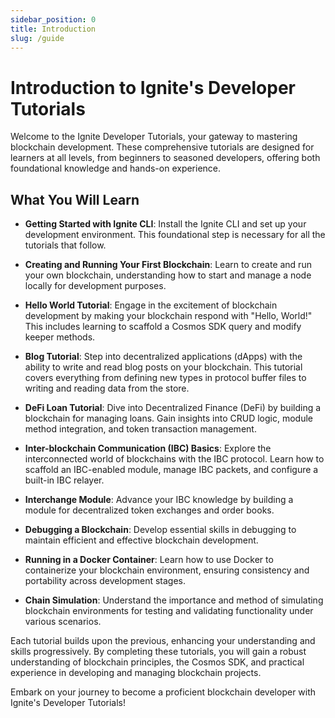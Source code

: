 ```yaml
---
sidebar_position: 0
title: Introduction
slug: /guide
---
```


# Introduction to Ignite's Developer Tutorials

Welcome to the Ignite Developer Tutorials, your gateway to mastering blockchain development. These comprehensive tutorials are designed for learners at all levels, from beginners to seasoned developers, offering both foundational knowledge and hands-on experience.

## What You Will Learn

- **Getting Started with Ignite CLI**: Install the Ignite CLI and set up your development environment. This foundational step is necessary for all the tutorials that follow.

- **Creating and Running Your First Blockchain**: Learn to create and run your own blockchain, understanding how to start and manage a node locally for development purposes.

- **Hello World Tutorial**: Engage in the excitement of blockchain development by making your blockchain respond with "Hello, World!" This includes learning to scaffold a Cosmos SDK query and modify keeper methods.

- **Blog Tutorial**: Step into decentralized applications (dApps) with the ability to write and read blog posts on your blockchain. This tutorial covers everything from defining new types in protocol buffer files to writing and reading data from the store.

- **DeFi Loan Tutorial**: Dive into Decentralized Finance (DeFi) by building a blockchain for managing loans. Gain insights into CRUD logic, module method integration, and token transaction management.

- **Inter-blockchain Communication (IBC) Basics**: Explore the interconnected world of blockchains with the IBC protocol. Learn how to scaffold an IBC-enabled module, manage IBC packets, and configure a built-in IBC relayer.

- **Interchange Module**: Advance your IBC knowledge by building a module for decentralized token exchanges and order books.

- **Debugging a Blockchain**: Develop essential skills in debugging to maintain efficient and effective blockchain development.

- **Running in a Docker Container**: Learn how to use Docker to containerize your blockchain environment, ensuring consistency and portability across development stages.

- **Chain Simulation**: Understand the importance and method of simulating blockchain environments for testing and validating functionality under various scenarios.

Each tutorial builds upon the previous, enhancing your understanding and skills progressively. By completing these tutorials, you will gain a robust understanding of blockchain principles, the Cosmos SDK, and practical experience in developing and managing blockchain projects.

Embark on your journey to become a proficient blockchain developer with Ignite's Developer Tutorials!
